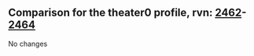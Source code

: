 ## Comparison for the theater0 profile, rvn: [2462](https://github.com/PRO100KatYT/FortniteProfileRevisions/tree/main/profiles/theater0/2462%20theater0.json)-[2464](https://github.com/PRO100KatYT/FortniteProfileRevisions/tree/main/profiles/theater0/2464%20theater0.json)

No changes
